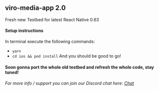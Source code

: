 ## viro-media-app 2.0
Fresh new Testbed for latest React Native 0.63

#### Setup instructions

In terminal execute the following commands:
- `yarn`
- `cd ios && pod install`
And you should be good to go!

#### Soon gonna port the whole old testbed and refresh the whole code, stay tuned!
###### For more info / support you can join our Discord chat here: [Chat](https://discord.gg/TBvsgpdPqd)
